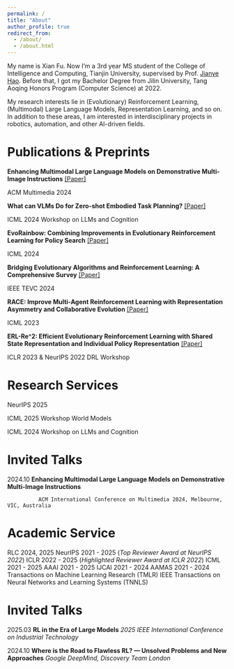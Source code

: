```yaml
---
permalink: /
title: "About"
author_profile: true
redirect_from: 
  - /about/
  - /about.html
---
```


My name is Xian Fu. Now I’m a 3rd year MS student of the College of Intelligence and Computing, Tianjin University, supervised by Prof. [Jianye Hao](http://www.icdai.org/jianye.html). Before that, I got my Bachelor Degree from Jilin University, Tang Aoqing Honors Program (Computer Science) at 2022.

My research interests lie in (Evolutionary) Reinforcement Learning,  (Multimodal) Large Language Models, Representation Learning, and so on. In addition to these areas, I am interested in interdisciplinary projects in robotics, automation, and other AI-driven fields.

<!-- **I am currently seeking a PhD opportunity for Spring/Fall 2026 to further my research in these areas. If my background aligns with your interests, or if you'd like to discuss potential collaboration, please feel free to contact me at fuxian1224@gmail.com.**

 You can find my CV here: [Xian Fu's Curriculum Vitae](../assets/Xian Fu_cv2.pdf).

For my publications, please see my [Google Scholar](https://scholar.google.com/citations?hl=en&user=MXwELckAAAAJ)
--> 


# Publications & Preprints

**Enhancing Multimodal Large Language Models on Demonstrative Multi-Image Instructions**  [[Paper]](https://dl.acm.org/doi/abs/10.1145/3664647.3688994)

 ACM Multimedia 2024


**What can VLMs Do for Zero-shot Embodied Task Planning?**  [[Paper]](https://openreview.net/pdf?id=OE5WKiNPyx)

ICML 2024 Workshop on LLMs and Cognition

 

**EvoRainbow: Combining Improvements in Evolutionary Reinforcement Learning for Policy Search**  [[Paper]](https://openreview.net/pdf?id=75Hes6Zse4)

ICML 2024

 

**Bridging Evolutionary Algorithms and Reinforcement Learning: A Comprehensive Survey**  [[Paper]](https://arxiv.org/pdf/2401.11963)


IEEE TEVC 2024

 
 
**RACE: Improve Multi-Agent Reinforcement Learning with Representation Asymmetry and Collaborative Evolution**  [[Paper]](https://proceedings.mlr.press/v202/li23i/li23i.pdf)


ICML 2023

 

**ERL-Re^2: Efficient Evolutionary Reinforcement Learning with Shared State Representation and Individual Policy Representation**  [[Paper]](https://arxiv.org/pdf/2210.17375)

ICLR 2023 & NeurIPS 2022 DRL Workshop




# Research Services
NeurIPS                2025

ICML 2025 Workshop World Models

ICML 2024 Workshop on LLMs and Cognition


# Invited Talks
2024.10      **Enhancing Multimodal Large Language Models on Demonstrative Multi-Image Instructions**

              ACM International Conference on Multimedia 2024, Melbourne, VIC, Australia

# Academic Service

RLC                     2024, 2025
NeurIPS                 2021 - 2025 (*Top Reviewer Award at NeurIPS 2022*)
ICLR                    2022 - 2025 (*Highlighted Reviewer Award at ICLR 2022*)
ICML                    2021 - 2025
AAAI                    2021 - 2025
IJCAI                   2021 - 2024
AAMAS                   2021 - 2024
Transactions on Machine Learning Research (TMLR)
IEEE Transactions on Neural Networks and Learning Systems (TNNLS)




# Invited Talks

2025.03                 **RL in the Era of Large Models**
                        *2025 IEEE International Conference on Industrial Technology*

2024.10                 **Where is the Road to Flawless RL? — Unsolved Problems and New 
                        Approaches**
                        *Google DeepMind, Discovery Team London*


